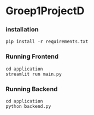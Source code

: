 # Groep1ProjectD

### installation

`pip install -r requirements.txt`

### Running Frontend

```
cd application
streamlit run main.py
```

### Running Backend

```
cd application
python backend.py
```
